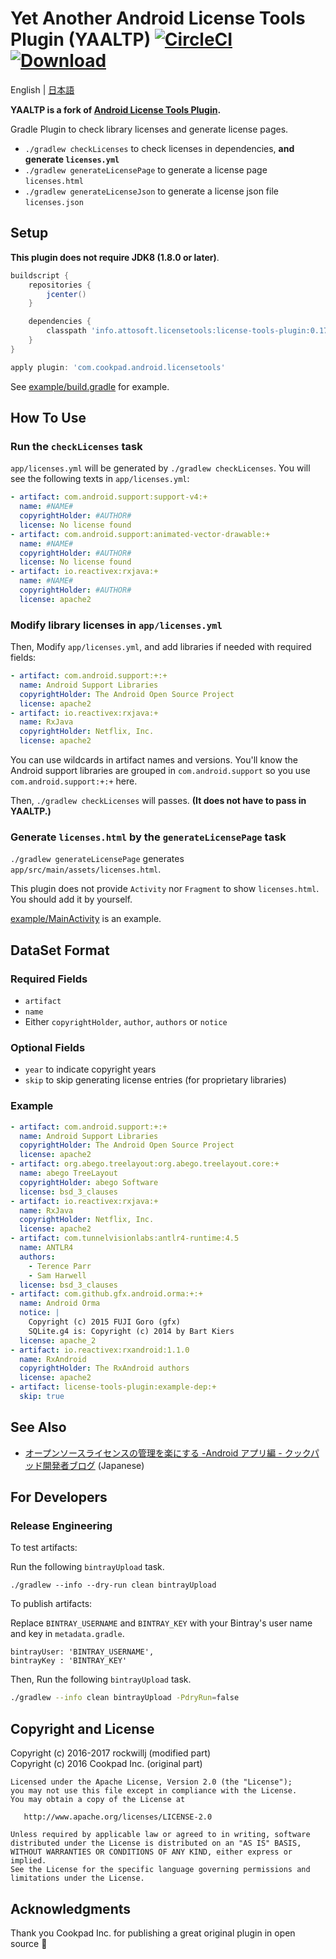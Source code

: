 # Yet Another Android License Tools Plugin (YAALTP) [![CircleCI](https://circleci.com/gh/cookpad/license-tools-plugin.svg?style=svg)](https://circleci.com/gh/cookpad/license-tools-plugin) [ ![Download](https://api.bintray.com/packages/attosoft/maven/license-tools-plugin/images/download.svg) ](https://bintray.com/attosoft/maven/license-tools-plugin/_latestVersion)

English | [日本語](README.ja.md)

**YAALTP is a fork of [Android License Tools Plugin](https://github.om/cookpad/license-tools-plugin).**

Gradle Plugin to check library licenses and generate license pages.

* `./gradlew checkLicenses` to check licenses in dependencies, **and generate `licenses.yml`**
* `./gradlew generateLicensePage` to generate a license page `licenses.html`
* `./gradlew generateLicenseJson` to generate a license json file `licenses.json`

## Setup

**This plugin does not require JDK8 (1.8.0 or later)**.

```gradle
buildscript {
    repositories {
        jcenter()
    }

    dependencies {
        classpath 'info.attosoft.licensetools:license-tools-plugin:0.17.0_r1'
    }
}

apply plugin: 'com.cookpad.android.licensetools'
```

See [example/build.gradle](example/build.gradle) for example.

## How To Use

### Run the `checkLicenses` task

`app/licenses.yml` will be generated by `./gradlew checkLicenses`.
You will see the following texts in `app/licenses.yml`:

```yaml
- artifact: com.android.support:support-v4:+
  name: #NAME#
  copyrightHolder: #AUTHOR#
  license: No license found
- artifact: com.android.support:animated-vector-drawable:+
  name: #NAME#
  copyrightHolder: #AUTHOR#
  license: No license found
- artifact: io.reactivex:rxjava:+
  name: #NAME#
  copyrightHolder: #AUTHOR#
  license: apache2
 ```

### Modify library licenses in `app/licenses.yml`

Then, Modify `app/licenses.yml`, and add libraries if needed with required fields:

```yaml
- artifact: com.android.support:+:+
  name: Android Support Libraries
  copyrightHolder: The Android Open Source Project
  license: apache2
- artifact: io.reactivex:rxjava:+
  name: RxJava
  copyrightHolder: Netflix, Inc.
  license: apache2
```

You can use wildcards in artifact names and versions.
You'll know the Android support libraries are grouped in `com.android.support` so you use `com.android.support:+:+` here.

Then, `./gradlew checkLicenses` will passes. **(It does not have to pass in YAALTP.)**

### Generate `licenses.html` by the `generateLicensePage` task

`./gradlew generateLicensePage` generates `app/src/main/assets/licenses.html`.

This plugin does not provide `Activity` nor `Fragment` to show `licenses.html`. You should add it by yourself.

[example/MainActivity](example/src/main/java/com/cookpad/android/licensetools/example/MainActivity.java) is an example.

## DataSet Format

### Required Fields

* `artifact`
* `name`
* Either `copyrightHolder`, `author`, `authors` or `notice`

### Optional Fields

* `year` to indicate copyright years
* `skip` to skip generating license entries (for proprietary libraries)

### Example

```yaml
- artifact: com.android.support:+:+
  name: Android Support Libraries
  copyrightHolder: The Android Open Source Project
  license: apache2
- artifact: org.abego.treelayout:org.abego.treelayout.core:+
  name: abego TreeLayout
  copyrightHolder: abego Software
  license: bsd_3_clauses
- artifact: io.reactivex:rxjava:+
  name: RxJava
  copyrightHolder: Netflix, Inc.
  license: apache2
- artifact: com.tunnelvisionlabs:antlr4-runtime:4.5
  name: ANTLR4
  authors:
    - Terence Parr
    - Sam Harwell
  license: bsd_3_clauses
- artifact: com.github.gfx.android.orma:+:+
  name: Android Orma
  notice: |
    Copyright (c) 2015 FUJI Goro (gfx)
    SQLite.g4 is: Copyright (c) 2014 by Bart Kiers
  license: apache_2
- artifact: io.reactivex:rxandroid:1.1.0
  name: RxAndroid
  copyrightHolder: The RxAndroid authors
  license: apache2
- artifact: license-tools-plugin:example-dep:+
  skip: true
```

## See Also

- [オープンソースライセンスの管理を楽にする -Android アプリ編 - クックパッド開発者ブログ](http://techlife.cookpad.com/entry/2016/04/28/183000) (Japanese)

## For Developers

### Release Engineering

To test artifacts:

Run the following `bintrayUpload` task.

```
./gradlew --info --dry-run clean bintrayUpload
```

To publish artifacts:

Replace `BINTRAY_USERNAME` and `BINTRAY_KEY` with your Bintray's user name and key in `metadata.gradle`.

```
bintrayUser: 'BINTRAY_USERNAME',
bintrayKey : 'BINTRAY_KEY'
```

Then, Run the following `bintrayUpload` task.

```sh
./gradlew --info clean bintrayUpload -PdryRun=false
```

## Copyright and License

Copyright (c) 2016-2017 rockwillj (modified part)<br>
Copyright (c) 2016 Cookpad Inc. (original part)

```
Licensed under the Apache License, Version 2.0 (the "License");
you may not use this file except in compliance with the License.
You may obtain a copy of the License at

   http://www.apache.org/licenses/LICENSE-2.0

Unless required by applicable law or agreed to in writing, software
distributed under the License is distributed on an "AS IS" BASIS,
WITHOUT WARRANTIES OR CONDITIONS OF ANY KIND, either express or implied.
See the License for the specific language governing permissions and
limitations under the License.
```

## Acknowledgments

Thank you Cookpad Inc. for publishing a great original plugin in open source :bow:
